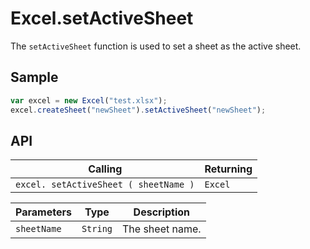 # Excel.setActiveSheet

The `setActiveSheet` function is used to set a sheet as the active sheet.

## Sample

```javascript
var excel = new Excel("test.xlsx");
excel.createSheet("newSheet").setActiveSheet("newSheet");
```

## API

| Calling | Returning |
|---|---|
| `excel. setActiveSheet ( sheetName )` | `Excel` |

| Parameters | Type | Description |
|---|---|---|
| `sheetName` | `String` | The sheet name. |